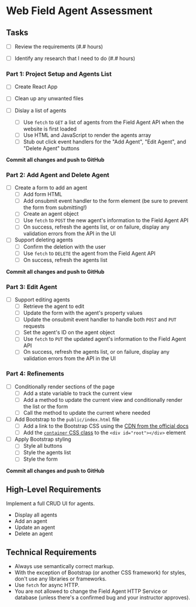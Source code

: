 
# Web Field Agent Assessment

## Tasks

* [ ] Review the requirements (#.# hours)

* [ ] Identify any research that I need to do (#.# hours)

### Part 1: Project Setup and Agents List

* [ ] Create React App
* [ ] Clean up any unwanted files

* [ ] Dislay a list of agents
  * [ ] Use `fetch` to `GET` a list of agents from the Field Agent API when the website is first loaded
  * [ ] Use HTML and JavaScript to render the agents array
  * [ ] Stub out click event handlers for the "Add Agent", "Edit Agent", and "Delete Agent" buttons

**Commit all changes and push to GitHub**

### Part 2: Add Agent and Delete Agent

* [ ] Create a form to add an agent
  * [ ] Add form HTML
  * [ ] Add onsubmit event handler to the form element (be sure to prevent the form from submitting!)
  * [ ] Create an agent object
  * [ ] Use `fetch` to `POST` the new agent's information to the Field Agent API
  * [ ] On success, refresh the agents list, or on failure, display any validation errors from the API in the UI

* [ ] Support deleting agents
  * [ ] Confirm the deletion with the user
  * [ ] Use `fetch` to `DELETE` the agent from the Field Agent API
  * [ ] On success, refresh the agents list

**Commit all changes and push to GitHub**

### Part 3: Edit Agent

* [ ] Support editing agents
  * [ ] Retrieve the agent to edit
  * [ ] Update the form with the agent's property values
  * [ ] Update the onsubmit event handler to handle both `POST` and `PUT` requests
  * [ ] Set the agent's ID on the agent object
  * [ ] Use `fetch` to `PUT` the updated agent's information to the Field Agent API
  * [ ] On success, refresh the agents list, or on failure, display any validation errors from the API in the UI

### Part 4: Refinements

* [ ] Conditionally render sections of the page
  * [ ] Add a state variable to track the current view
  * [ ] Add a method to update the current view and conditionally render the list or the form
  * [ ] Call the method to update the current where needed

* [ ] Add Bootstrap to the `public/index.html` file
  * [ ] Add a link to the Bootstrap CSS using the [CDN from the official docs](https://getbootstrap.com/docs/4.6/getting-started/introduction/#css)
  * [ ] Add the [`container` CSS class](https://getbootstrap.com/docs/4.6/layout/overview/#containers) to the `<div id="root"></div>` element

* [ ] Apply Bootstrap styling
  * [ ] Style all buttons
  * [ ] Style the agents list
  * [ ] Style the form

**Commit all changes and push to GitHub**

## High-Level Requirements

Implement a full CRUD UI for agents.

* Display all agents
* Add an agent
* Update an agent
* Delete an agent

## Technical Requirements

* Always use semantically correct markup.
* With the exception of Bootstrap (or another CSS framework) for styles, don't use any libraries or frameworks.
* Use `fetch` for async HTTP.
* You are not allowed to change the Field Agent HTTP Service or database (unless there's a confirmed bug and your instructor approves).
